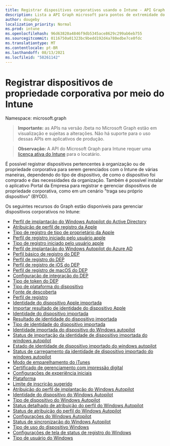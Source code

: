 ```yaml
---
title: Registrar dispositivos corporativos usando o Intune - API Graph Microsoft
description: Lista a API Graph microsoft para pontos de extremidade do Intune (REST) que registram dispositivos para uma organização de locatários.
author: dougeby
localization_priority: Normal
ms.prod: intune
ms.openlocfilehash: 96d63820a4846f9db5345ace8629c299ab6eb755
ms.sourcegitcommit: 0116750a01323bc9bedd192d4a780edbe7ce0fdc
ms.translationtype: MT
ms.contentlocale: pt-BR
ms.lasthandoff: 08/13/2021
ms.locfileid: "58261142"
---
```

# <a name="enroll-corporate-owned-devices-by-using-intune"></a>Registrar dispositivos de propriedade corporativa por meio do Intune

Namespace: microsoft.graph

> **Importante:** as APIs na versão /beta no Microsoft Graph estão em visualização e sujeitas a alterações. Não há suporte para o uso dessas APIs em aplicativos de produção.

> **Observação:** A API do Microsoft Graph para Intune requer uma [licença ativa do Intune](https://go.microsoft.com/fwlink/?linkid=839381) para o locatário.

É possível registrar dispositivos pertencentes à organização ou de propriedade corporativa para serem gerenciados com o Intune de várias maneiras, dependendo do tipo de dispositivo, de como o dispositivo foi comprado e das necessidades da organização. Também é possível instalar o aplicativo Portal da Empresa para registrar e gerenciar dispositivos de propriedade corporativa, como em um cenário "traga seu próprio dispositivo" (BYOD).

Os seguintes recursos do Graph estão disponíveis para gerenciar dispositivos corporativos no Intune:

- [Perfil de implantação do Windows Autopilot do Active Directory](intune-enrollment-activedirectorywindowsautopilotdeploymentprofile.md)
- [Atribuição de perfil de registro da Apple](intune-enrollment-appleenrollmentprofileassignment.md)
- [Tipo de registro de tipo de proprietário da Apple](intune-enrollment-appleownertypeenrollmenttype.md)
- [Perfil de registro iniciado pelo usuário apple](intune-enrollment-appleuserinitiatedenrollmentprofile.md)
- [Tipo de registro iniciado pelo usuário apple](intune-enrollment-appleuserinitiatedenrollmenttype.md)
- [Perfil de implantação do Windows Autopilot do Azure AD](intune-enrollment-azureadwindowsautopilotdeploymentprofile.md)
- [Perfil básico de registro do DEP](intune-enrollment-depenrollmentbaseprofile.md)
- [Perfil de registro do DEP](intune-enrollment-depenrollmentprofile.md)
- [Perfil de registro de iOS do DEP](intune-enrollment-depiosenrollmentprofile.md)
- [Perfil de registro de macOS do DEP](intune-enrollment-depmacosenrollmentprofile.md)
- [Configuração de integração do DEP](intune-enrollment-deponboardingsetting.md)
- [Tipo de token do DEP](intune-enrollment-deptokentype.md)
- [Tipo de plataforma do dispositivo](intune-enrollment-deviceplatformtype.md)
- [Fonte de descoberta](intune-enrollment-discoverysource.md)
- [Perfil de registro](intune-enrollment-enrollmentprofile.md)
- [Identidade do dispositivo Apple importada](intune-enrollment-importedappledeviceidentity.md)
- [Importar resultado de identidade do dispositivo Apple](intune-enrollment-importedappledeviceidentityresult.md)
- [Identidade do dispositivo importada](intune-enrollment-importeddeviceidentity.md)
- [Resultado de identidade do dispositivo importada](intune-enrollment-importeddeviceidentityresult.md)
- [Tipo de identidade do dispositivo importada](intune-enrollment-importeddeviceidentitytype.md)
- [Identidade importada do dispositivo do Windows autopilot](intune-enrollment-importedwindowsautopilotdeviceidentity.md)
- [Status de importação da identidade de dispositivo importada do windows autopilot](intune-enrollment-importedwindowsautopilotdeviceidentityimportstatus.md)
- [Estado de identidade de dispositivo importado do windows autopilot](intune-enrollment-importedwindowsautopilotdeviceidentitystate.md)
- [Status de carregamento da identidade de dispositivo importado do windows autopilot](intune-enrollment-importedwindowsautopilotdeviceidentityuploadstatus.md)
- [Modo de emparelhamento do iTunes](intune-enrollment-itunespairingmode.md)
- [Certificado de gerenciamento com impressão digital](intune-enrollment-managementcertificatewiththumbprint.md)
- [Configurações de experiência iniciais](intune-enrollment-outofboxexperiencesettings.md)
- [Plataforma](intune-enrollment-platform.md)
- [Limite de inscrição sugerido](intune-enrollment-suggestedenrollmentlimit.md)
- [Atribuição do perfil de implantação do Windows Autopilot](intune-enrollment-windowsautopilotdeploymentprofileassignment.md)
- [Identidade do dispositivo do Windows Autopilot](intune-enrollment-windowsautopilotdeviceidentity.md)
- [Tipo de dispositivo do Windows Autopilot](intune-enrollment-windowsautopilotdevicetype.md)
- [Status detalhado de atribuição do perfil do Windows Autopilot](intune-enrollment-windowsautopilotprofileassignmentdetailedstatus.md)
- [Status de atribuição do perfil do Windows Autopilot](intune-enrollment-windowsautopilotprofileassignmentstatus.md)
- [Configurações do Windows Autopilot](intune-enrollment-windowsautopilotsettings.md)
- [Status de sincronização do Windows Autopilot](intune-enrollment-windowsautopilotsyncstatus.md)
- [Tipo de uso do dispositivo Windows](intune-enrollment-windowsdeviceusagetype.md)
- [Configurações de tela de status de registro do Windows](intune-enrollment-windowsenrollmentstatusscreensettings.md)
- [Tipo de usuário do Windows](intune-enrollment-windowsusertype.md)
